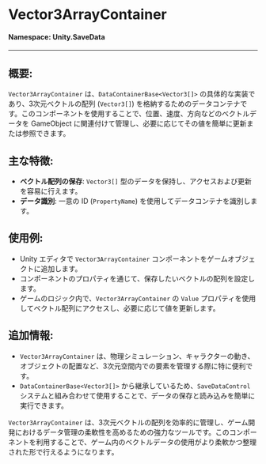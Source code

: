 ﻿# Vector3ArrayContainer

#### **Namespace**: Unity.SaveData
---

## 概要:
`Vector3ArrayContainer` は、`DataContainerBase<Vector3[]>` の具体的な実装であり、3次元ベクトルの配列 (`Vector3[]`) を格納するためのデータコンテナです。このコンポーネントを使用することで、位置、速度、方向などのベクトルデータを GameObject に関連付けて管理し、必要に応じてその値を簡単に更新または参照できます。

## 主な特徴:
- **ベクトル配列の保存**: `Vector3[]` 型のデータを保持し、アクセスおよび更新を容易に行えます。
- **データ識別**: 一意の ID (`PropertyName`) を使用してデータコンテナを識別します。

## 使用例:
- Unity エディタで `Vector3ArrayContainer` コンポーネントをゲームオブジェクトに追加します。
- コンポーネントのプロパティを通じて、保存したいベクトルの配列を設定します。
- ゲームのロジック内で、`Vector3ArrayContainer` の `Value` プロパティを使用してベクトル配列にアクセスし、必要に応じて値を更新します。

## 追加情報:
- `Vector3ArrayContainer` は、物理シミュレーション、キャラクターの動き、オブジェクトの配置など、3次元空間内での要素を管理する際に特に便利です。
- `DataContainerBase<Vector3[]>` から継承しているため、`SaveDataControl` システムと組み合わせて使用することで、データの保存と読み込みを簡単に実行できます。

`Vector3ArrayContainer` は、3次元ベクトルの配列を効率的に管理し、ゲーム開発におけるデータ管理の柔軟性を高めるための強力なツールです。このコンポーネントを利用することで、ゲーム内のベクトルデータの使用がより柔軟かつ整理された形で行えるようになります。
